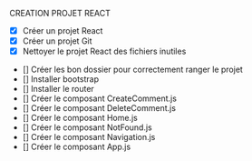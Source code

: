 CREATION PROJET REACT

- [x]  Créer un projet React
- [x]   Créer un projet Git
- [x]  Nettoyer le projet React des fichiers inutiles
- [] Créer les bon dossier pour correctement ranger le projet
- []  Installer bootstrap
- []  Installer le router
- []  Créer le composant CreateComment.js
- []  Créer le composant DeleteComment.js
- []  Créer le composant Home.js
- []  Créer le composant NotFound.js
- []  Créer le composant Navigation.js
- []  Créer le composant App.js
